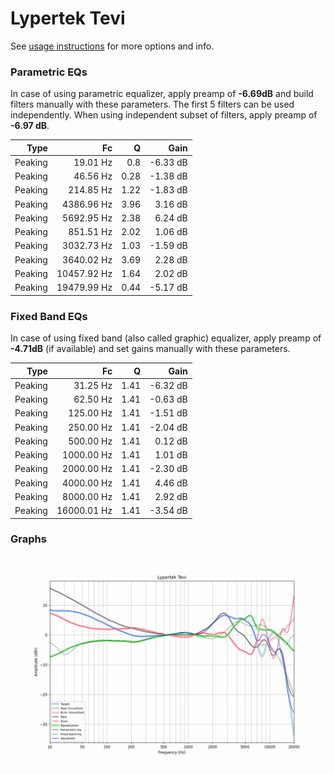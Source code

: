 # Lypertek Tevi
See [usage instructions](https://github.com/jaakkopasanen/AutoEq#usage) for more options and info.

### Parametric EQs
In case of using parametric equalizer, apply preamp of **-6.69dB** and build filters manually
with these parameters. The first 5 filters can be used independently.
When using independent subset of filters, apply preamp of **-6.97 dB**.

| Type    | Fc          |    Q | Gain     |
|--------:|------------:|-----:|---------:|
| Peaking | 19.01 Hz    | 0.8  | -6.33 dB |
| Peaking | 46.56 Hz    | 0.28 | -1.38 dB |
| Peaking | 214.85 Hz   | 1.22 | -1.83 dB |
| Peaking | 4386.96 Hz  | 3.96 | 3.16 dB  |
| Peaking | 5692.95 Hz  | 2.38 | 6.24 dB  |
| Peaking | 851.51 Hz   | 2.02 | 1.06 dB  |
| Peaking | 3032.73 Hz  | 1.03 | -1.59 dB |
| Peaking | 3640.02 Hz  | 3.69 | 2.28 dB  |
| Peaking | 10457.92 Hz | 1.64 | 2.02 dB  |
| Peaking | 19479.99 Hz | 0.44 | -5.17 dB |

### Fixed Band EQs
In case of using fixed band (also called graphic) equalizer, apply preamp of **-4.71dB**
(if available) and set gains manually with these parameters.

| Type    | Fc          |    Q | Gain     |
|--------:|------------:|-----:|---------:|
| Peaking | 31.25 Hz    | 1.41 | -6.32 dB |
| Peaking | 62.50 Hz    | 1.41 | -0.63 dB |
| Peaking | 125.00 Hz   | 1.41 | -1.51 dB |
| Peaking | 250.00 Hz   | 1.41 | -2.04 dB |
| Peaking | 500.00 Hz   | 1.41 | 0.12 dB  |
| Peaking | 1000.00 Hz  | 1.41 | 1.01 dB  |
| Peaking | 2000.00 Hz  | 1.41 | -2.30 dB |
| Peaking | 4000.00 Hz  | 1.41 | 4.46 dB  |
| Peaking | 8000.00 Hz  | 1.41 | 2.92 dB  |
| Peaking | 16000.01 Hz | 1.41 | -3.54 dB |

### Graphs
![](./Lypertek%20Tevi.png)